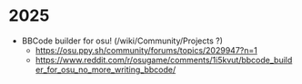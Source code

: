 # 2025

- BBCode builder for osu! (/wiki/Community/Projects ?)
  - <https://osu.ppy.sh/community/forums/topics/2029947?n=1>
  - <https://www.reddit.com/r/osugame/comments/1i5kvut/bbcode_builder_for_osu_no_more_writing_bbcode/>

